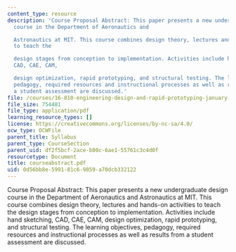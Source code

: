 ```yaml
---
content_type: resource
description: 'Course Proposal Abstract: This paper presents a new undergraduate design
  course in the Department of Aeronautics and

  Astronautics at MIT. This course combines design theory, lectures and hands-on activities
  to teach the

  design stages from conception to implementation. Activities include hand sketching,
  CAD, CAE, CAM,

  design optimization, rapid prototyping, and structural testing. The learning objectives,
  pedagogy, required resources and instructional processes as well as results from
  a student assessment are discussed.'
file: /courses/16-810-engineering-design-and-rapid-prototyping-january-iap-2005/0d56bb8e599181c69859a70dcb332122_courseabstract.pdf
file_size: 754481
file_type: application/pdf
learning_resource_types: []
license: https://creativecommons.org/licenses/by-nc-sa/4.0/
ocw_type: OCWFile
parent_title: Syllabus
parent_type: CourseSection
parent_uid: df2f5bcf-2ace-b00c-6ae1-55761c3c4d0f
resourcetype: Document
title: courseabstract.pdf
uid: 0d56bb8e-5991-81c6-9859-a70dcb332122
---
```

Course Proposal Abstract: This paper presents a new undergraduate design course in the Department of Aeronautics and
Astronautics at MIT. This course combines design theory, lectures and hands-on activities to teach the
design stages from conception to implementation. Activities include hand sketching, CAD, CAE, CAM,
design optimization, rapid prototyping, and structural testing. The learning objectives, pedagogy, required resources and instructional processes as well as results from a student assessment are discussed.